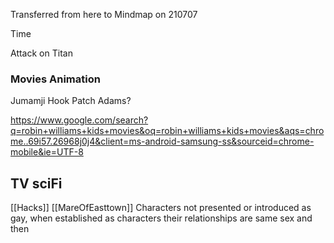  Transferred from here to Mindmap on 210707

Time

Attack on Titan


### Movies Animation
Jumamji
Hook
Patch Adams?

https://www.google.com/search?q=robin+williams+kids+movies&oq=robin+williams+kids+movies&aqs=chrome..69i57.26968j0j4&client=ms-android-samsung-ss&sourceid=chrome-mobile&ie=UTF-8


## TV sciFi
[[Hacks]]
[[MareOfEasttown]]
Characters not presented or introduced as gay, when established as characters their relationships are same sex and then 

